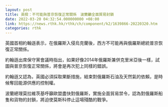 ```yaml
---
layout: post
title: 英揆：不可能與普京恢復正常關係　波蘭籲全面貿易封鎖
date: 2022-03-20 04:32:54.000000000 +08:00
link: https://news.rthk.hk/rthk/ch/component/k2/1639866-20220320.htm
categories: rthk
---
```


英國首相約翰遜表示，在俄羅斯入侵烏克蘭後，西方不可能再與俄羅斯總統普京恢復正常關係。

約翰遜出席保守黨會議時指出，如果好像2014年俄羅斯兼併克里米亞後一樣，試圖與普京恢復正常關係，將會是再次犯上同樣的錯誤。

約翰遜又認為，英國必須採取果斷措施，結束對俄羅斯石油及天然氣的依賴，是時候奪回能源供應的控制權。 

波蘭總理莫拉維茨基呼籲歐盟盡快對俄羅斯，實施全面貿易禁令，認為對俄羅斯船隻和貨物的封鎖，將迫使莫斯科停止這場殘酷的戰爭。
